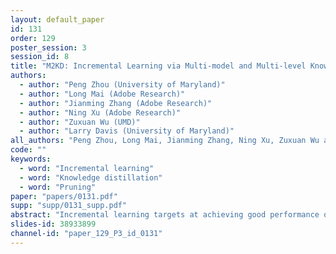```yaml
---
layout: default_paper
id: 131
order: 129
poster_session: 3
session_id: 8
title: "M2KD: Incremental Learning via Multi-model and Multi-level Knowledge Distillation"
authors:
  - author: "Peng Zhou (University of Maryland)"
  - author: "Long Mai (Adobe Research)"
  - author: "Jianming Zhang (Adobe Research)"
  - author: "Ning Xu (Adobe Research)"
  - author: "Zuxuan Wu (UMD)"
  - author: "Larry Davis (University of Maryland)"
all_authors: "Peng Zhou, Long Mai, Jianming Zhang, Ning Xu, Zuxuan Wu and Larry Davis"
code: ""
keywords:
  - word: "Incremental learning"
  - word: "Knowledge distillation"
  - word: "Pruning"
paper: "papers/0131.pdf"
supp: "supp/0131_supp.pdf"
abstract: "Incremental learning targets at achieving good performance on new categories without forgetting old ones. Knowledge distillation has been shown critical in preserving the performance on old classes. Conventional methods, however, sequentially distill knowledge only from the last model, leading to performance degradation on the old classes in later incremental learning steps. In this paper, we propose a multi-model and multi-level knowledge distillation strategy. Instead of sequentially distilling knowledge only from the last model, we directly leverage all previous model snapshots. In addition, we incorporate an auxiliary distillation to further preserve knowledge encoded at the intermediate feature levels. To make the model more memory efficient, we adapt mask based pruning to reconstruct all previous models with a small memory footprint. Experiments on standard incremental learning benchmarks show that our method improves the overall performance over standard distillation techniques."
slides-id: 38933899
channel-id: "paper_129_P3_id_0131"
---
```

